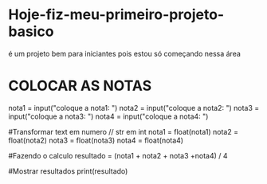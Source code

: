 # Hoje-fiz-meu-primeiro-projeto-basico
é um projeto bem para iniciantes pois estou só começando nessa área

#   COLOCAR AS NOTAS
nota1 = input("coloque a nota1: ")
nota2 = input("coloque a nota2: ")
nota3 = input("coloque a nota3: ")
nota4 = input("coloque a nota4: ")

#Transformar text em numero // str em int
nota1 = float(nota1)
nota2 = float(nota2)
nota3 = float(nota3)
nota4 = float(nota4)

#Fazendo o calculo
resultado = (nota1 + nota2 + nota3 +nota4) / 4

#Mostrar resultados
print(resultado)
